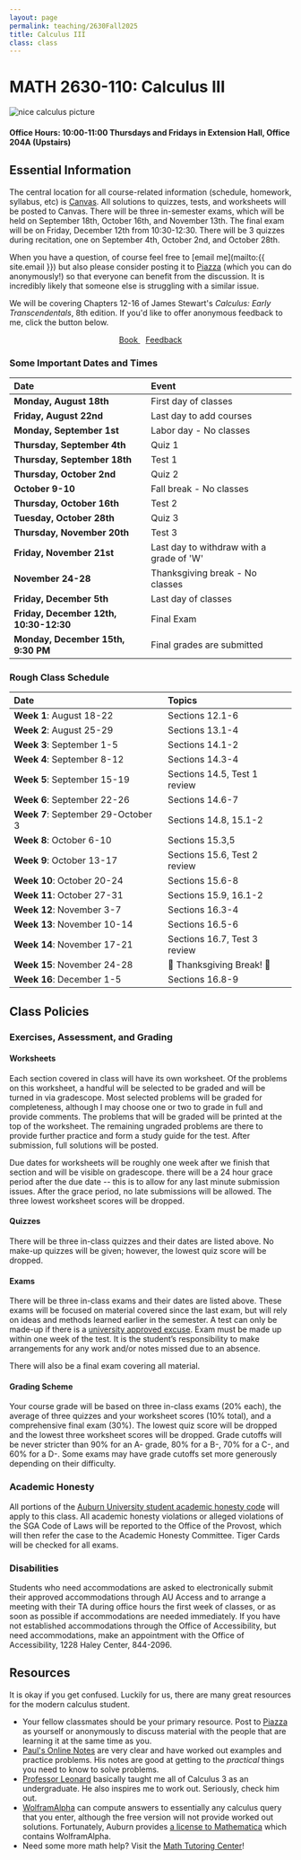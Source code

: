 ```yaml
---
layout: page
permalink: teaching/2630Fall2025
title: Calculus III
class: class
---
```


# MATH 2630-110: Calculus III 
![nice calculus picture](/images/projects/calculus3.jpg)

#### **Office Hours:**  10:00-11:00 Thursdays and Fridays in Extension Hall, Office 204A (Upstairs)

## Essential Information

The central location for all course-related information (schedule, homework, syllabus, etc) is [Canvas](https://auburn.instructure.com/courses/1669897). All solutions to quizzes, tests, and worksheets will be posted to Canvas. There will be three in-semester exams, which will be held on September 18th, October 16th, and November 13th. The final exam will be on Friday, December 12th from 10:30-12:30. There will be 3 quizzes during recitation, one on September 4th, October 2nd, and October 28th. 

When you have a question, of course feel free to [email me](mailto:{{ site.email }}) but also please consider posting it to [Piazza](https://piazza.com/class/mc2dwdow4q62sa) (which you can do anonymously!) so that everyone can benefit from the discussion. It is incredibly likely that someone else is struggling with a similar issue. 

We will be covering Chapters 12-16 of James Stewart's *Calculus: Early Transcendentals*, 8th edition. If you'd like to offer anonymous feedback to me, click the button below.

<div class="button-container" style="text-align: center">
    <a href="https://www.cengage.com/c/calculus-8e-stewart/9781285740621PF/" class="button" style="margin:5px">
    <i class="fas fa-book" aria-hidden="true"></i>
    Book
    </a>
    <a href="https://forms.gle/JeBBiLYuy6aVZgVs5" class="button" style="margin:5px">
    <i class="fas fa-comment" aria-hidden="true"></i>
    Feedback
    </a>
</div>

### Some Important Dates and Times

| **Date**                                    | **Event**                                                |
| :------------------------------------------ | :------------------------------------------------------- |
| **Monday, August 18th**                     | First day of classes                                     |
| **Friday, August 22nd**                     | Last day to add courses                                  |
| **Monday, September 1st**                   | Labor day - No classes                                   |
| **Thursday, September 4th**                 | Quiz 1                                                   |
| **Thursday, September 18th**                | Test 1                                                   |
| **Thursday, October 2nd**                   | Quiz 2                                                   |
| **October 9-10**                            | Fall break - No classes                                  |
| **Thursday, October 16th**                  | Test 2                                                   |
| **Tuesday, October 28th**                   | Quiz 3                                                   |
| **Thursday, November 20th**                 | Test 3                                                   |
| **Friday, November 21st**                   | Last day to withdraw with a grade of 'W'                 |
| **November 24-28**                          | Thanksgiving break - No classes                          |
| **Friday, December 5th**                    | Last day of classes                                      |
| **Friday, December 12th, 10:30-12:30**      | Final Exam                                               |
| **Monday, December 15th, 9:30 PM**          | Final grades are submitted                               |

### Rough Class Schedule

| **Date**                                    | **Topics**                                                |
| :------------------------------------------ | :------------------------------------------------------- |
| **Week 1**: August 18-22 | Sections 12.1-6 |
| **Week 2**: August 25-29 | Sections 13.1-4 |
| **Week 3**: September 1-5 | Sections 14.1-2 |
| **Week 4**: September 8-12 | Sections 14.3-4  |
| **Week 5**: September 15-19 | Sections 14.5, Test 1 review  |
| **Week 6**: September 22-26 | Sections 14.6-7 |
| **Week 7**: September 29-October 3 | Sections 14.8, 15.1-2 |
| **Week 8**: October 6-10 | Sections 15.3,5 |
| **Week 9**: October 13-17 | Sections 15.6, Test 2 review |
| **Week 10**: October 20-24 | Sections 15.6-8 |
| **Week 11**: October 27-31 | Sections 15.9, 16.1-2 |
| **Week 12**: November 3-7 | Sections 16.3-4 |
| **Week 13**: November 10-14 | Sections 16.5-6 |
| **Week 14**: November 17-21 | Sections 16.7, Test 3 review |
| **Week 15**: November 24-28 | 🦃 Thanksgiving Break! 🦃  |
| **Week 16**: December 1-5 | Sections 16.8-9  |


## Class Policies

### Exercises, Assessment, and Grading

#### Worksheets
Each section covered in class will have its own worksheet. Of the problems on this worksheet, a handful will be selected to be graded and will be turned in via gradescope. Most selected problems will be graded for completeness, although I may choose one or two to grade in full and provide comments. The problems that will be graded will be printed at the top of the worksheet. The remaining ungraded problems are there to provide further practice and form a study guide for the test. After submission, full solutions will be posted. 

Due dates for worksheets will be roughly one week after we finish that section and will be visible on gradescope. there will be a 24 hour grace period after the due date -- this is to allow for any last minute submission issues. After the grace period, no late submissions will be allowed. The three lowest worksheet scores will be dropped. 

#### Quizzes
There will be three in-class quizzes and their dates are listed above. No make-up quizzes will be given; however, the lowest quiz score will be dropped.

#### Exams
There will be three in-class exams and their dates are listed above. These exams will be focused on material covered since the last exam, but will rely on ideas and methods learned earlier in the semester. A test can only be made-up if there is a [university approved excuse](https://bulletin.auburn.edu/Policies/Academic/classattendance/). Exam must be made up within one week of the test. It is the student’s responsibility to make arrangements for any work and/or notes missed due to an absence. 

There will also be a final exam covering all material. 

#### Grading Scheme
Your course grade will be based on three in-class exams (20% each), the average of three quizzes and your worksheet scores (10% total), and a comprehensive final exam (30%). The lowest quiz score will be dropped and the lowest three worksheet scores will be dropped. Grade cutoffs will be never stricter than 90% for an A- grade, 80% for a B-, 70% for a C-, and 60% for a D-. Some exams may have grade cutoffs set more generously depending on their difficulty.

### Academic Honesty
All portions of the [Auburn University student academic honesty code](https://sites.auburn.edu/admin/universitypolicies/Policies/AcademicHonestyCode.pdf) will apply to this class. All academic honesty violations or alleged violations of the SGA Code of Laws will be reported to the Office of the Provost, which will then refer the case to the Academic Honesty Committee. Tiger Cards will be checked for all exams.

### Disabilities
Students who need accommodations are asked to electronically submit their approved accommodations through AU Access and to arrange a meeting with their TA during office hours the first week of classes, or as soon as possible if accommodations are needed immediately. If you have not established accommodations through the Office of Accessibility, but need accommodations, make an appointment with the Office of Accessibility, 1228 Haley Center, 844-2096.

## Resources

It is okay if you get confused. Luckily for us, there are many great resources for the modern calculus student. 

- Your fellow classmates should be your primary resource. Post to [Piazza](https://piazza.com/class/mc2dwdow4q62sa) as yourself or anonymously to discuss material with the people that are learning it at the same time as you.
- [Paul's Online Notes](https://tutorial.math.lamar.edu/Classes/CalcIII/CalcIII.aspx) are very clear and have worked out examples and practice problems. His notes are good at getting to the *practical* things you need to know to solve problems.
- [Professor Leonard](https://www.youtube.com/channel/UCoHhuummRZaIVX7bD4t2czg) basically taught me all of Calculus 3 as an undergraduate. He also inspires me to work out. Seriously, check him out.
- [WolframAlpha](https://www.wolframalpha.com/) can compute answers to essentially any calculus query that you enter, although the free version will not provide worked out solutions. Fortunately, Auburn provides [a license to Mathematica](https://auburn.service-now.com/it?id=sc_cat_item&sys_id=d625f5ca1ba7781069bb3227dc4bcb51) which contains WolframAlpha.
- Need some more math help? Visit the [Math Tutoring Center](https://www.auburn.edu/cosam/departments/math/students/ugrad/help-center.htm)!